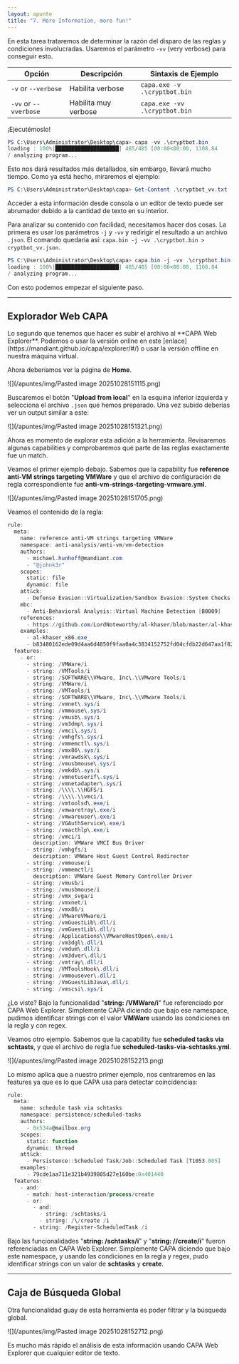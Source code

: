 ```yaml
---
layout: apunte
title: "7. More Information, more fun!"
---
```


En esta tarea trataremos de determinar la razón del disparo de las reglas y condiciones involucradas. Usaremos el parámetro `-vv` (very verbose) para conseguir esto.

| Opción                | Descripción          | Sintaxis de Ejemplo           |
| --------------------- | -------------------- | ----------------------------- |
| `-v` or `--verbose`   | Habilita verbose     | `capa.exe -v .\cryptbot.bin`  |
| `-vv` or `--vverbose` | Habilita muy verbose | `capa.exe -vv .\cryptbot.bin` |

¡Ejecutémoslo!

```powershell
PS C:\Users\Administrator\Desktop\capa> capa -vv .\cryptbot.bin
loading : 100%|████████████████████| 485/485 [00:00<00:00, 1108.84     rules/s]
/ analyzing program...
```

Esto nos dará resultados más detallados, sin embargo, llevará mucho tiempo. Como ya está hecho, miraremos el ejemplo:

```powershell
PS C:\Users\Administrator\Desktop\capa> Get-Content .\cryptbot_vv.txt
```

Acceder a esta información desde consola o un editor de texto puede ser abrumador debido a la cantidad de texto en su interior.

Para analizar su contenido con facilidad, necesitamos hacer dos cosas. La primera es usar los parámetros `-j` y `-vv` y redirigir el resultado a un archivo `.json`. El comando quedaría así: `capa.bin -j -vv .\cryptbot.bin > cryptbot_vv.json`.

```powershell
PS C:\Users\Administrator\Desktop\capa> capa.bin -j -vv .\cryptbot.bin > cryptbot_vv.json
loading : 100%|████████████████████| 485/485 [00:00<00:00, 1108.84     rules/s]
/ analyzing program...
```

Con esto podemos empezar el siguiente paso.

--------------------------
<h2>Explorador Web CAPA</h2>
Lo segundo que tenemos que hacer es subir el archivo al **CAPA Web Explorer**. Podemos o usar la versión online en este [enlace](https://mandiant.github.io/capa/explorer/#/) o usar la versión offline en nuestra máquina virtual.

Ahora deberíamos ver la página de **Home**.

![](/apuntes/img/Pasted image 20251028151115.png)

Buscaremos el botón "**Upload from local**" en la esquina inferior izquierda y selecciona el archivo `.json` que hemos preparado. Una vez subido deberías ver un output similar a este:

![](/apuntes/img/Pasted image 20251028151321.png)

Ahora es momento de explorar esta adición a la herramienta. Revisaremos algunas capabilities y comprobaremos qué parte de las reglas exactamente fue un match.

Veamos el primer ejemplo debajo. Sabemos que la capability fue **reference anti-VM strings targeting VMWare** y que el archivo de configuración de regla correspondiente fue **anti-vm-strings-targeting-vmware.yml**.

![](/apuntes/img/Pasted image 20251028151705.png)

Veamos el contenido de la regla:

```PowerShell
rule:
  meta:
    name: reference anti-VM strings targeting VMWare
    namespace: anti-analysis/anti-vm/vm-detection
    authors:
      - michael.hunhoff@mandiant.com
      - "@johnk3r"
    scopes:
      static: file
      dynamic: file
    att&ck:
      - Defense Evasion::Virtualization/Sandbox Evasion::System Checks [T1497.001]
    mbc:
      - Anti-Behavioral Analysis::Virtual Machine Detection [B0009]
    references:
      - https://github.com/LordNoteworthy/al-khaser/blob/master/al-khaser/AntiVM/VMWare.cpp
    examples:
      - al-khaser_x86.exe_
      - b83480162ede09d4aa6d4850f9faa0a4c3834152752fd04cfdb22d647aa1f825:0x17D80
  features:
    - or:
      - string: /VMWare/i
      - string: /VMTools/i
      - string: /SOFTWARE\\VMware, Inc\.\\VMware Tools/i
      - string: /VMWare/i
      - string: /VMTools/i
      - string: /SOFTWARE\\VMware, Inc\.\\VMware Tools/i
      - string: /vmnet\.sys/i
      - string: /vmmouse\.sys/i
      - string: /vmusb\.sys/i
      - string: /vm3dmp\.sys/i
      - string: /vmci\.sys/i
      - string: /vmhgfs\.sys/i
      - string: /vmmemctl\.sys/i
      - string: /vmx86\.sys/i
      - string: /vmrawdsk\.sys/i
      - string: /vmusbmouse\.sys/i
      - string: /vmkdb\.sys/i
      - string: /vmnetuserif\.sys/i
      - string: /vmnetadapter\.sys/i
      - string: /\\\\.\\HGFS/i
      - string: /\\\\.\\vmci/i
      - string: /vmtoolsd\.exe/i
      - string: /vmwaretray\.exe/i
      - string: /vmwareuser\.exe/i
      - string: /VGAuthService\.exe/i
      - string: /vmacthlp\.exe/i
      - string: /vmci/i
        description: VMWare VMCI Bus Driver
      - string: /vmhgfs/i
        description: VMWare Host Guest Control Redirector
      - string: /vmmouse/i
      - string: /vmmemctl/i
        description: VMWare Guest Memory Controller Driver
      - string: /vmusb/i
      - string: /vmusbmouse/i
      - string: /vmx_svga/i
      - string: /vmxnet/i
      - string: /vmx86/i
      - string: /VMwareVMware/i
      - string: /vmGuestLib\.dll/i
      - string: /vmGuestLib\.dll/i
      - string: /Applications\\VMwareHostOpen\.exe/i
      - string: /vm3dgl\.dll/i
      - string: /vmdum\.dll/i
      - string: /vm3dver\.dll/i
      - string: /vmtray\.dll/i
      - string: /VMToolsHook\.dll/i
      - string: /vmmousever\.dll/i
      - string: /VmGuestLibJava\.dll/i
      - string: /vmscsi\.sys/i
```

¿Lo viste? Bajo la funcionalidad "**string: /VMWare/i**" fue referenciado por CAPA Web Explorer. Simplemente CAPA diciendo que bajo ese namespace, pudimos identificar strings con el valor **VMWare** usando las condiciones en la regla y con regex.

Veamos otro ejemplo. Sabemos que la capability fue **scheduled tasks via schtasts**, y que el archivo de regla fue **scheduled-tasks-via-schtasks.yml**.

![](/apuntes/img/Pasted image 20251028152213.png)

Lo mismo aplica que a nuestro primer ejemplo, nos centraremos en las features ya que es lo que CAPA usa para detectar coincidencias:

```powershell
rule:
  meta:
    name: schedule task via schtasks
    namespace: persistence/scheduled-tasks
    authors:
      - 0x534a@mailbox.org
    scopes:
      static: function
      dynamic: thread
    att&ck:
      - Persistence::Scheduled Task/Job::Scheduled Task [T1053.005]
    examples:
      - 79cde1aa711e321b4939805d27e160be:0x401440
  features:
    - and:
      - match: host-interaction/process/create
      - or:
        - and:
          - string: /schtasks/i
          - string: /\/create /i
        - string: /Register-ScheduledTask /i
```

Bajo las funcionalidades "**string: /schtasks/i**" y "**string: /\/create/i**" fueron referenciadas en CAPA Web Explorer. Simplemente CAPA diciendo que bajo este namespace, y usando las condiciones en la regla y regex, pudo identificar strings con un valor de **schtasks** y **create**.

---------------------------
<h2>Caja de Búsqueda Global</h2>
Otra funcionalidad guay de esta herramienta es poder filtrar y la búsqueda global.

![](/apuntes/img/Pasted image 20251028152712.png)

Es mucho más rápido el análisis de esta información usando CAPA Web Explorer que cualquier editor de texto.